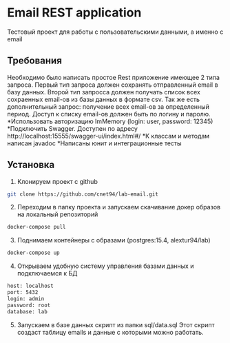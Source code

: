 # Email REST application

Тестовый проект для работы с пользовательскими данными, а именно с email

## Требования

Необходимо было написать простое Rest приложение имеющее 2 типа запроса.
Первый тип запроса должен сохранять отправленный email в базу данных.
Второй тип запросса должен получать список всех сохраенных email-ов из базы данных в формате csv.
Так же есть дополнительный запрос: получение всех email-ов за определенный период.
Доступ к списку email-ов должен быть по логину и паролю.
*Использовать авторизацию ImMemory (login: user, password: 12345)
*Подключить Swagger. Доступен по адресу http://localhost:15555/swagger-ui/index.html#/
*К классам и методам написан javadoc
*Написаны юнит и интеграционные тесты


## Установка

1. Клонируем проект с github
```bash
git clone https://github.com/cnet94/lab-email.git
```

2. Переходим в папку проекта и запускаем скачивание докер образов на локальный репозиторий
```bash
docker-compose pull
```

3. Поднимаем контейнеры с образами (postgres:15.4, alextur94/lab)
```bash
docker-compose up
```

4. Открываем удобную систему управления базами данных и подключаемся к БД
```bash
host: localhost
port: 5432
login: admin
password: root
database: lab
```

5. Запускаем в базе данных скрипт из папки sql/data.sql
Этот скрипт создаст таблицу emails и данные с которыми можно работать.
